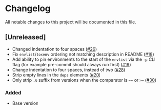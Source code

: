# Changelog

All notable changes to this project will be documented in this file.

## [Unreleased]

- Changed indentation to four spaces ([#26](https://github.com/tox-dev/tox-ini-fmt/issues/26))
- Fix `envlist`/`toxenv` ordering not matching description in README
  ([#18](https://github.com/tox-dev/tox-ini-fmt/issues/18))
- Add ability to pin environments to the start of the `envlist` via the `-p` CLI flag (for example pre-commit should
  always run first) ([#19](https://github.com/tox-dev/tox-ini-fmt/issues/19))
- Change indentation to four spaces, instead of two ([#28](https://github.com/tox-dev/tox-ini-fmt/issues/28))
- Strip empty lines in the `deps` elements ([#20](https://github.com/tox-dev/tox-ini-fmt/issues/20))
- Only strip `.0` suffix from versions when the comparator is `==` or `>=`
  ([#30](https://github.com/tox-dev/tox-ini-fmt/issues/30))

### Added

- Base version
